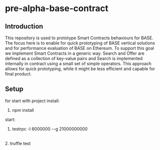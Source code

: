 # pre-alpha-base-contract

## Introduction
This repository is used to prototype Smart Contracts behaviours for BASE. The focus here is to enable for quick prototyping of BASE vertical solutions and for performance evaluation of BASE on Ethereum. To support this goal we implement Smart Contracts in a generic way. Search and Offer are defined as a collection of key-value pairs and Search is implemented internally in contract using a small set of simple operators. This approach allows for quick prototyping, while it might be less efficient and capable for final product.

## Setup
for start with project install:
1. npm install

start:
1. testrpc -l 6000000 --g 21000000000
<br>
2. truffle test
